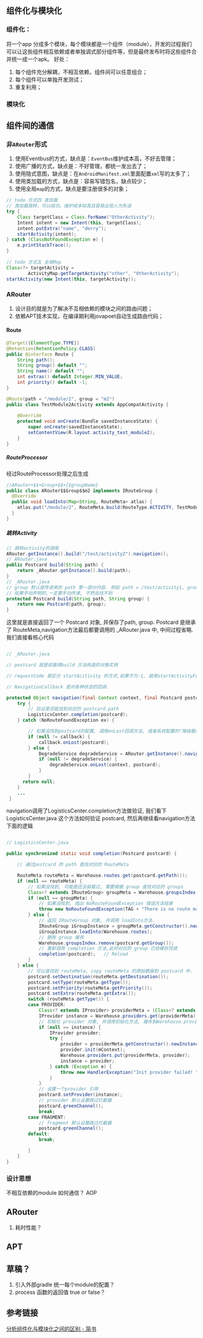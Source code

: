 ## 组件化与模块化  
### 组件化：
将一个app 分成多个模块，每个模块都是一个组件（module），开发的过程我们可以让这些组件相互依赖或者单独调式部分组件等，但是最终发布时将这些组件合并统一成一个apk。
好处：
1. 每个组件充分解耦，不相互依赖，组件间可以任意组合；
2. 每个组件可以单独开发测试；
3. 重复利用；
### 模块化


## 组件间的通信

### 非`ARouter`形式
1. 使用Eventbus的方式，缺点是：`EventBus`维护成本高，不好去管理；
2. 使用广播的方式，缺点是：不好管理，都统一发出去了；
3. 使用隐式意图，缺点是：在`AndroidManifest.xml`里面配置`xml`写的太多了；
4. 使用类加载的方式，缺点是：容易写错包名，缺点较少；
5. 使用全局`map`的方式，缺点是要注册很多的对象；
``` java
// todo 方式四 类加载  
// 类加载跳转，可以成功。维护成本较高且容易出现人为失误  
try {  
    Class targetClass = Class.forName("OtherActivity");  
    Intent intent = new Intent(this, targetClass);  
    intent.putExtra("name", "derry");  
    startActivity(intent);  
} catch (ClassNotFoundException e) {  
    e.printStackTrace();  
}  
  
// todo 方式五 全局Map  
Class<?> targetActivity =  
        ActivityMap.getTargetActivity("other", "OtherActivity");  
startActivity(new Intent(this, targetActivity));
```
### ARouter
1. 设计目的就是为了解决不互相依赖的模块之间的路由问题；
2. 依赖APT技术实现，在编译期利用jovapoet自动生成路由代码；
#### Route
```java
@Target({ElementType.TYPE})  
@Retention(RetentionPolicy.CLASS)  
public @interface Route {  
    String path();  
    String group() default "";  
    String name() default "";  
    int extras() default Integer.MIN_VALUE;  
    int priority() default -1;  
}

@Route(path = "/module/2", group = "m2")  
public class TestModule2Activity extends AppCompatActivity {  
  
    @Override  
    protected void onCreate(Bundle savedInstanceState) {  
        super.onCreate(savedInstanceState);  
        setContentView(R.layout.activity_test_module2);  
    }  
}
```
##### RouteProcessor 
经过RouteProcessor处理之后生成
``` java
//ARouter+$$+Group+$$+{$groupName}
public class ARouter$$Group$$m2 implements IRouteGroup {  
  @Override  
  public void loadInto(Map<String, RouteMeta> atlas) {  
    atlas.put("/module/2", RouteMeta.build(RouteType.ACTIVITY, TestModule2Activity.class, "/module/2", "m2", null, -1, -2147483648));  
  }  
}
```
#####  跳转Activity
```java
// 跳转activity的调用
ARouter.getInstance().build("/test/activity2").navigation();
// ARouter.java
public Postcard build(String path) {
    return _ARouter.getInstance().build(path);
}
// _ARouter.java
// group 默认是传进来的 path 第一部分内容. 例如 path = /test/activity1, group会默认为 test
// 如果手动声明的,一定要手动传递, 不然会找不到
protected Postcard build(String path, String group) {
    return new Postcard(path, group);
}

```
这里就是直接返回了一个 Postcard 对象, 并保存了path, group. Postcard 是继承了 RouteMeta,navigation方法最后都要调用的 _ARouter.java 中, 中间过程省略.我们直接看核心代码
```java

// _ARouter.java

// postcard 就是前面用build 方法构造的对象实例

// requestCode 是区分 startAcitivity 的方式.如果不为-1, 就用startActivityForResult的方式启动

// NavigationCallback 是对各种状态的回调.

protected Object navigation(final Context context, final Postcard postcard, final int requestCode, final NavigationCallback callback) {
    try {
        // 验证是否能找到对应的 postcard.path
        LogisticsCenter.completion(postcard);
    } catch (NoRouteFoundException ex) {

        // 如果没找到postcard的配置, 调用onLost回调方法, 或者系统配置的"降级服务"(DegradeService)回调
        if (null != callback) {
            callback.onLost(postcard);
        } else {    
            DegradeService degradeService = ARouter.getInstance().navigation(DegradeService.class);
            if (null != degradeService) {
                degradeService.onLost(context, postcard);
            }
        }
	  return null;
    }
    ...
 }
```
navigation调用了LogisticsCenter.completion方法做验证, 我们看下 LogisticsCenter.java 这个方法如何验证 postcard, 然后再继续看navigation方法下面的逻辑
```java

// LogisticsCenter.java

public synchronized static void completion(Postcard postcard) {

    // 通过postcard 的 path 查找对应的 RouteMeta

    RouteMeta routeMeta = Warehouse.routes.get(postcard.getPath());
    if (null == routeMeta) {
        // 如果没找到, 可能是还没装载过, 需要根据 group 查找对应的 groups
        Class<? extends IRouteGroup> groupMeta = Warehouse.groupsIndex.get(postcard.getGroup());
        if (null == groupMeta) {
            // 如果没找到, 抛出 NoRouteFoundException 错误方法结束
            throw new NoRouteFoundException(TAG + "There is no route match the path [" + postcard.getPath() + "], in group [" + postcard.getGroup() + "]");
        } else {
            // 返回 IRouteGroup 对象, 并调用 loadInto方法.
            IRouteGroup iGroupInstance = groupMeta.getConstructor().newInstance();
            iGroupInstance.loadInto(Warehouse.routes);
            // 删除 group 缓存
            Warehouse.groupsIndex.remove(postcard.getGroup());
            // 重新调用 completion 方法,此时对应的 group 已经缓存完成
            completion(postcard);   // Reload
        }
    } else {
        // 可以查找到 routeMeta, copy routeMeta 的原始数据到 postcard 中.
        postcard.setDestination(routeMeta.getDestination());
        postcard.setType(routeMeta.getType());
        postcard.setPriority(routeMeta.getPriority());
        postcard.setExtra(routeMeta.getExtra());
        switch (routeMeta.getType()) {
        case PROVIDER:
            Class<? extends IProvider> providerMeta = (Class<? extends IProvider>) routeMeta.getDestination();
            IProvider instance = Warehouse.providers.get(providerMeta);
            // 初始化 provider 对象, 并调用初始化方法, 缓存到Warehouse.providers中.
            if (null == instance) {
                IProvider provider;
                try {
                    provider = providerMeta.getConstructor().newInstance();
                    provider.init(mContext);
                    Warehouse.providers.put(providerMeta, provider);
                    instance = provider;
                } catch (Exception e) {
                    throw new HandlerException("Init provider failed! " + e.getMessage());
                }
            }
            // 设置一个provider 引用
            postcard.setProvider(instance);
            // provider 默认设置跳过拦截器
            postcard.greenChannel();
            break;
        case FRAGMENT:
            // fragment 默认设置跳过拦截器
            postcard.greenChannel();
        default:
            break;

        }
    }
}
```
### 设计思想
不相互依赖的module 如何通信？
AOP
## ARouter
1. 耗时性能？
## APT
## 草稿？
1. 引入外部gradle  统一每个module的配置？
2. process 函数的返回值 true or false？
## 参考链接
[分析组件化与模块化之间的区别 - 简书](https://www.jianshu.com/p/cac0beae8876)